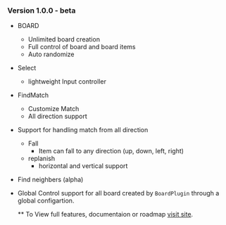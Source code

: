 ### Version 1.0.0 - beta
- BOARD
  - Unlimited board creation
  - Full control of board and board items
  - Auto randomize
- Select
  - lightweight Input controller
- FindMatch
  - Customize Match
  - All direction support
- Support for handling match from all direction
  - Fall
    - Item can fall to any direction (up, down, left, right)
  - replanish 
    - horizontal and vertical support
- Find neighbers (alpha)
- Global Control 
  support for all board created by `BoardPlugin` through a global configartion.

  ** To View full features, documentaion or roadmap [visit site](https://otorexia.github.io/BoardPlugin/).